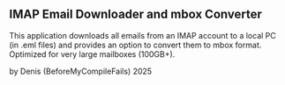 IMAP Email Downloader and mbox Converter
---------------------------------------
This application downloads all emails from an IMAP account to a local PC (in .eml files) and provides an option to convert them to mbox format.
Optimized for very large mailboxes (100GB+).

by Denis (BeforeMyCompileFails) 2025
